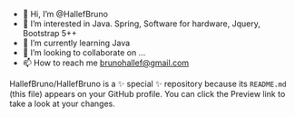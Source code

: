 - 👋 Hi, I’m @HallefBruno
- 👀 I’m interested in Java. Spring, Software for hardware, Jquery, Bootstrap 5++
- 🌱 I’m currently learning Java
- 💞️ I’m looking to collaborate on ...
- 📫 How to reach me brunohallef@gmail.com


HallefBruno/HallefBruno is a ✨ special ✨ repository because its `README.md` (this file) appears on your GitHub profile.
You can click the Preview link to take a look at your changes.

